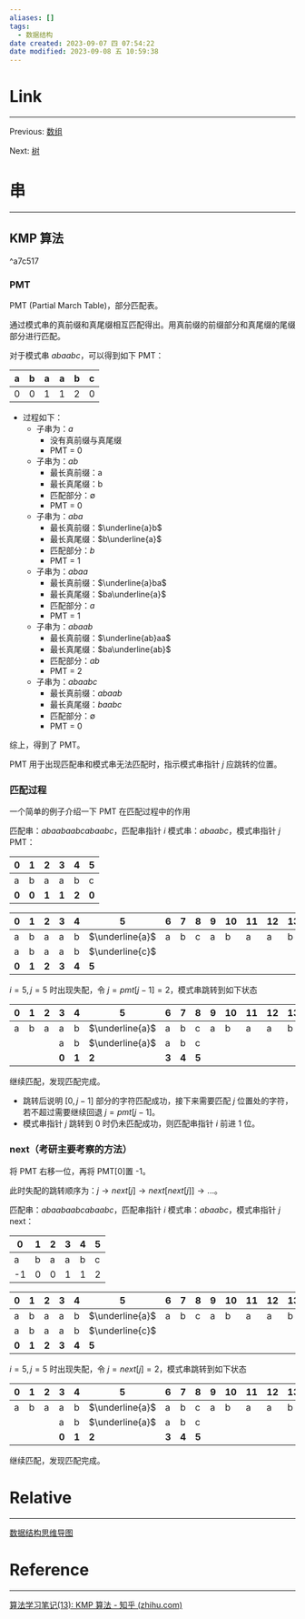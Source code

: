 ```yaml
---
aliases: []
tags:
  - 数据结构
date created: 2023-09-07 四 07:54:22
date modified: 2023-09-08 五 10:59:38
---
```


# Link

---

Previous: [数组](数组.md)

Next: [树](树.md)

# 串

---

## KMP 算法

^a7c517

### PMT

PMT (Partial March Table)，部分匹配表。

通过模式串的真前缀和真尾缀相互匹配得出。用真前缀的前缀部分和真尾缀的尾缀部分进行匹配。

对于模式串 $abaabc$，可以得到如下 PMT：

| a   | b   | a   | a   | b   | c   |
| --- | --- | --- | --- | --- | --- |
| 0   | 0   | 1   | 1   | 2   | 0   |

- 过程如下：
  - 子串为：$a$
    - 没有真前缀与真尾缀
    - PMT = 0
  - 子串为：$ab$
    - 最长真前缀：a
    - 最长真尾缀：b
    - 匹配部分：$\emptyset$
    - PMT = 0
  - 子串为：$aba$
    - 最长真前缀：$\underline{a}b$
    - 最长真尾缀：$b\underline{a}$
    - 匹配部分：$b$
    - PMT = 1
  - 子串为：$abaa$
    - 最长真前缀：$\underline{a}ba$
    - 最长真尾缀：$ba\underline{a}$
    - 匹配部分：$a$
    - PMT = 1
  - 子串为：$abaab$
    - 最长真前缀：$\underline{ab}aa$
    - 最长真尾缀：$ba\underline{ab}$
    - 匹配部分：$ab$
    - PMT = 2
  - 子串为：$abaabc$
    - 最长真前缀：$abaab$
    - 最长真尾缀：$baabc$
    - 匹配部分：$\emptyset$
    - PMT = 0

综上，得到了 PMT。

PMT 用于出现匹配串和模式串无法匹配时，指示模式串指针 $j$ 应跳转的位置。

### 匹配过程

一个简单的例子介绍一下 PMT 在匹配过程中的作用

匹配串：$abaabaabcabaabc$，匹配串指针 $i$
模式串：$abaabc$，模式串指针 $j$
PMT：

| 0     | 1     | 2     | 3     | 4     | 5     |
| ----- | ----- | ----- | ----- | ----- | ----- |
| a     | b     | a     | a     | b     | c     |
| **0** | **0** | **1** | **1** | **2** | **0** |

| 0     | 1     | 2     | 3     | 4     | 5               | 6   | 7   | 8   | 9   | 10  | 11  | 12  | 13  | 14  |
| ----- | ----- | ----- | ----- | ----- | --------------- | --- | --- | --- | --- | --- | --- | --- | --- | --- |
| a     | b     | a     | a     | b     | $\underline{a}$ | a   | b   | c   | a   | b   | a   | a   | b   | c   |
| a     | b     | a     | a     | b     | $\underline{c}$ |     |     |     |     |     |     |     |     |     |
| **0** | **1** | **2** | **3** | **4** | **5**           |     |     |     |     |     |     |     |     |     |

$i=5,j=5$ 时出现失配，令 $j=pmt[j-1]=2$，模式串跳转到如下状态

| 0   | 1   | 2   | 3     | 4     | 5               | 6     | 7     | 8     | 9   | 10  | 11  | 12  | 13  | 14  |
| --- | --- | --- | ----- | ----- | --------------- | ----- | ----- | ----- | --- | --- | --- | --- | --- | --- |
| a   | b   | a   | a     | b     | $\underline{a}$ | a     | b     | c     | a   | b   | a   | a   | b   | c   |
|     |     |     | a     | b     | $\underline{a}$ | a     | b     | c     |     |     |     |     |     |     |
|     |     |     | **0** | **1** | **2**           | **3** | **4** | **5** |     |     |     |     |     |     |

继续匹配，发现匹配完成。

- 跳转后说明 $[0, j-1]$ 部分的字符匹配成功，接下来需要匹配 $j$ 位置处的字符，若不超过需要继续回退 $j=pmt[j-1]$。
- 模式串指针 $j$ 跳转到 0 时仍未匹配成功，则匹配串指针 $i$ 前进 1 位。

### next（考研主要考察的方法）

将 PMT 右移一位，再将 PMT[0]置 -1。

此时失配的跳转顺序为：$j\rightarrow next[j] \rightarrow next[next[j]]\rightarrow ...$。

匹配串：$abaabaabcabaabc$，匹配串指针 $i$
模式串：$abaabc$，模式串指针 $j$
next：

| 0   | 1   | 2   | 3   | 4   | 5   |
| --- | --- | --- | --- | --- | --- |
| a   | b   | a   | a   | b   | c   |
| -1  | 0   | 0   | 1   | 1   | 2   |

| 0     | 1     | 2     | 3     | 4     | 5               | 6   | 7   | 8   | 9   | 10  | 11  | 12  | 13  | 14  |
| ----- | ----- | ----- | ----- | ----- | --------------- | --- | --- | --- | --- | --- | --- | --- | --- | --- |
| a     | b     | a     | a     | b     | $\underline{a}$ | a   | b   | c   | a   | b   | a   | a   | b   | c   |
| a     | b     | a     | a     | b     | $\underline{c}$ |     |     |     |     |     |     |     |     |     |
| **0** | **1** | **2** | **3** | **4** | **5**           |     |     |     |     |     |     |     |     |     |

$i=5,j=5$ 时出现失配，令 $j=next[j]=2$，模式串跳转到如下状态

| 0   | 1   | 2   | 3     | 4     | 5               | 6     | 7     | 8     | 9   | 10  | 11  | 12  | 13  | 14  |
| --- | --- | --- | ----- | ----- | --------------- | ----- | ----- | ----- | --- | --- | --- | --- | --- | --- |
| a   | b   | a   | a     | b     | $\underline{a}$ | a     | b     | c     | a   | b   | a   | a   | b   | c   |
|     |     |     | a     | b     | $\underline{a}$ | a     | b     | c     |     |     |     |     |     |     |
|     |     |     | **0** | **1** | **2**           | **3** | **4** | **5** |     |     |     |     |     |     |

继续匹配，发现匹配完成。

# Relative

---

[数据结构思维导图](数据结构思维导图.md)

# Reference

---

[算法学习笔记(13): KMP 算法 - 知乎 (zhihu.com)](https://zhuanlan.zhihu.com/p/105629613)
